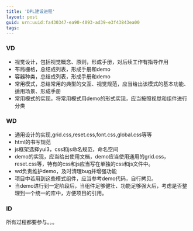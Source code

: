 ```yaml
---
title: 'DPL建设进程'
layout: post
guid: urn:uuid:fa430347-ea90-4093-ad39-e3f43843ea00
tags:
---
```

### VD

- 视觉设计，包括视觉概念、原则，形成手册，对后续工作有指导作用
- 布局栅格，总结成列表，形成手册和demo
- 容器种类，总结成列表，形成手册和demo
- 常用模式，总结常用的典型的交互、视觉规范，应当给出该模式的基本功能、适用场景、形成手册
- 常用模式的实现，将常用模式用demo的形式实现，应当按照视觉和组件进行分类

### WD

- 通用设计的实现,grid.css,reset.css,font.css,global.css等等
- html的书写规范
- js框架选择yui3，css和js命名规范，命名空间
- demo的实现，应当给出使用文档，demo应当使用通用的grid.css，reset.css等，特有的css和js应当写在单独的css和js文件中。
- wd负责维护demo，及时清理bug并增强功能
- 项目中若用到这些模式组件，应当参考demo代码，自行拷贝。
- 当demo进行到一定阶段后，当组件足够健壮、功能足够强大后，考虑是否整理到一个统一的库中，方便项目的引用。

### ID

所有过程都要参与。。。

